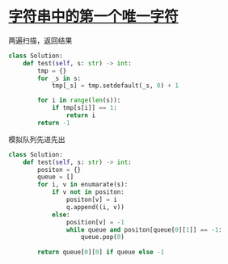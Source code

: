 # [字符串中的第一个唯一字符](https://leetcode-cn.com/problems/first-unique-character-in-a-string/)

两遍扫描，返回结果
```python
class Solution:
    def test(self, s: str) -> int:
        tmp = {}
        for _s in s:
            tmp[_s] = tmp.setdefault(_s, 0) + 1

        for i in range(len(s)):
            if tmp[s[i]] == 1:
                return i
        return -1
```

模拟队列先进先出
```python
class Solution:
    def test(self, s: str) -> int:
        positon = {}
        queue = []
        for i, v in enumarate(s):
            if v not in positon:
                positon[v] = i
                q.append((i, v))
            else:
                position[v] = -1
                while queue and positon[queue[0][1]] == -1:
                    queue.pop(0)
        
        return queue[0][0] if queue else -1
```
